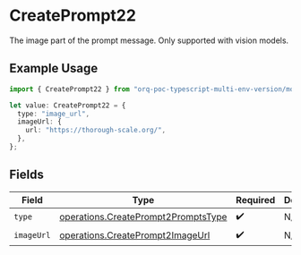 # CreatePrompt22

The image part of the prompt message. Only supported with vision models.

## Example Usage

```typescript
import { CreatePrompt22 } from "orq-poc-typescript-multi-env-version/models/operations";

let value: CreatePrompt22 = {
  type: "image_url",
  imageUrl: {
    url: "https://thorough-scale.org/",
  },
};
```

## Fields

| Field                                                                                      | Type                                                                                       | Required                                                                                   | Description                                                                                |
| ------------------------------------------------------------------------------------------ | ------------------------------------------------------------------------------------------ | ------------------------------------------------------------------------------------------ | ------------------------------------------------------------------------------------------ |
| `type`                                                                                     | [operations.CreatePrompt2PromptsType](../../models/operations/createprompt2promptstype.md) | :heavy_check_mark:                                                                         | N/A                                                                                        |
| `imageUrl`                                                                                 | [operations.CreatePrompt2ImageUrl](../../models/operations/createprompt2imageurl.md)       | :heavy_check_mark:                                                                         | N/A                                                                                        |